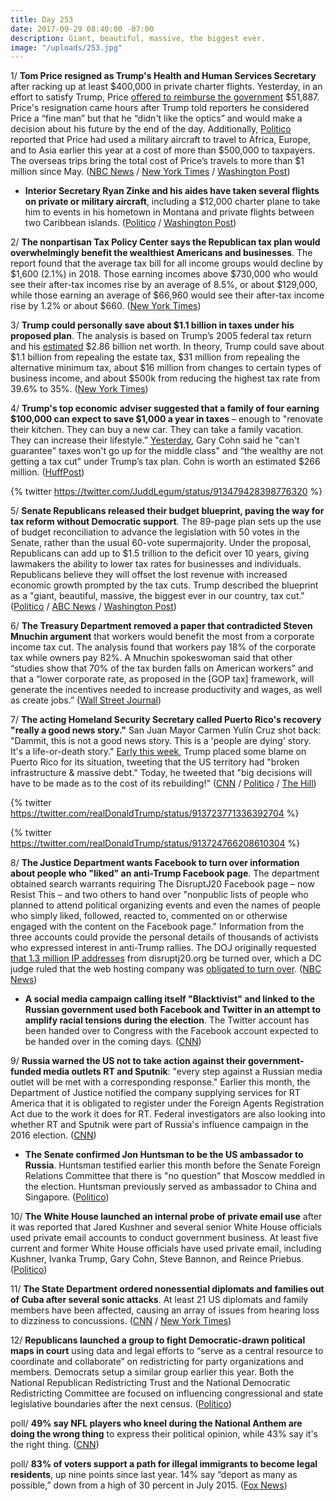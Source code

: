 ```yaml
---
title: Day 253
date: 2017-09-29 08:40:00 -07:00
description: Giant, beautiful, massive, the biggest ever.
image: "/uploads/253.jpg"
---
```


1/ **Tom Price resigned as Trump's Health and Human Services Secretary** after racking up at least $400,000 in private charter flights. Yesterday, in an effort to satisfy Trump, Price [offered to reimburse the government](https://whatthefuckjusthappenedtoday.com/2017/09/28/day-252/#7-tom-price-will-repay-taxpayers-for) $51,887. Price's resignation came hours after Trump told reporters he considered Price a “fine man” but that he “didn't like the optics” and would make a decision about his future by the end of the day. Additionally, [Politico](http://www.politico.com/story/2017/09/28/tom-price-military-jets-europe-asia-hhs-243276) reported that Price had used a military aircraft to travel to Africa, Europe, and to Asia earlier this year at a cost of more than $500,000 to taxpayers. The overseas trips bring the total cost of Price’s travels to more than $1 million since May. ([NBC News](https://www.nbcnews.com/politics/white-house/hhs-secretary-price-s-fate-be-decided-tonight-trump-says-n806051) / [New York Times](https://www.nytimes.com/2017/09/29/us/politics/tom-price-trump-hhs.html) / [Washington Post](https://www.washingtonpost.com/news/post-politics/wp/2017/09/29/trump-to-decide-friday-night-whether-to-fire-hhs-secretary-price/))

* **Interior Secretary Ryan Zinke and his aides have taken several flights on private or military aircraft**, including a $12,000 charter plane to take him to events in his hometown in Montana and private flights between two Caribbean islands. ([Politico](http://www.politico.com/story/2017/09/28/ryan-zinke-charter-military-planes-interior-243280) / [Washington Post](https://www.washingtonpost.com/investigations/2017/09/28/59533ed8-a4b8-11e7-ade1-76d061d56efa_story.html))

2/ **The nonpartisan Tax Policy Center says the Republican tax plan would overwhelmingly benefit the wealthiest Americans and businesses**. The report found that the average tax bill for all income groups would decline by $1,600 (2.1%) in 2018. Those earning incomes above $730,000 who would see their after-tax incomes rise by an average of 8.5%, or about $129,000, while those earning an average of $66,960 would see their after-tax income rise by 1.2% or about $660. ([New York Times](https://www.nytimes.com/2017/09/29/us/politics/republican-tax-cut-would-benefit-wealthy-and-corporations-most-report-finds.html))

3/ **Trump could personally save about $1.1 billion in taxes under his proposed plan**. The analysis is based on Trump’s 2005 federal tax return and his [estimated](https://www.bloomberg.com/billionaires/) $2.86 billion net worth. In theory, Trump could save about $1.1 billion from repealing the estate tax, $31 million from repealing the alternative minimum tax, about $16 million from changes to certain types of business income, and about $500k from reducing the highest tax rate from 39.6% to 35%. ([New York Times](https://www.nytimes.com/interactive/2017/09/28/us/politics/trump-tax-benefit.html?_r=0))

4/ **Trump's top economic adviser suggested that a family of four earning $100,000 can expect to save $1,000 a year in taxes** – enough to "renovate their kitchen. They can buy a new car. They can take a family vacation. They can increase their lifestyle.” [Yesterday](https://whatthefuckjusthappenedtoday.com/2017/09/28/day-252/#1-trumps-top-economic-adviser-cant-g), Gary Cohn said he "can't guarantee" taxes won't go up for the middle class" and “the wealthy are not getting a tax cut" under Trump’s tax plan. Cohn is worth an estimated $266 million. ([HuffPost](http://www.huffingtonpost.com/entry/gary-cohn-trump-tax-plan-new-car_us_59cd50e3e4b0ef0694274690))

{% twitter https://twitter.com/JuddLegum/status/913479428398776320 %}

5/ **Senate Republicans released their budget blueprint, paving the way for tax reform without Democratic support**. The 89-page plan sets up the use of budget reconciliation to advance the legislation with 50 votes in the Senate, rather than the usual 60-vote supermajority. Under the proposal, Republicans can add up to $1.5 trillion to the deficit over 10 years, giving lawmakers the ability to lower tax rates for businesses and individuals. Republicans believe they will offset the lost revenue with increased economic growth prompted by the tax cuts. Trump described the blueprint as a "giant, beautiful, massive, the biggest ever in our country, tax cut." ([Politico](http://www.politico.com/story/2017/09/29/senate-budget-resolution-released-243300) / [ABC News](http://abcnews.go.com/Politics/wireStory/senate-gop-budget-pave-tax-rewrite-50181035) / [Washington Post](https://www.washingtonpost.com/news/powerpost/wp/2017/09/29/tax-bill-to-be-drafted-by-november-according-to-senate-gop-budget/))

6/ **The Treasury Department removed a paper that contradicted Steven Mnuchin argument** that workers would benefit the most from a corporate income tax cut. The analysis found that workers pay 18% of the corporate tax while owners pay 82%. A Mnuchin spokeswoman said that other “studies show that 70% of the tax burden falls on American workers” and that a “lower corporate rate, as proposed in the \[GOP tax\] framework, will generate the incentives needed to increase productivity and wages, as well as create jobs.” ([Wall Street Journal](https://www.wsj.com/articles/treasury-removes-paper-at-odds-with-mnuchins-take-on-corporate-tax-cuts-winners-1506638463))

7/ **The acting Homeland Security Secretary called Puerto Rico's recovery "really a good news story."** San Juan Mayor Carmen Yulín Cruz shot back: "Dammit, this is not a good news story. This is a 'people are dying' story. It's a life-or-death story." [Early this week](https://whatthefuckjusthappenedtoday.com/2017/09/26/day-250/#8-trump-will-travel-to-puerto-rico-n), Trump placed some blame on Puerto Rico for its situation, tweeting that the US territory had "broken infrastructure & massive debt." Today, he tweeted that "big decisions will have to be made as to the cost of its rebuilding!" ([CNN](http://www.cnn.com/2017/09/29/politics/puerto-rico-hurricane-maria-san-juan-mayor-trump-response/index.html) / [Politico](http://www.politico.com/story/2017/09/29/trump-puerto-rico-response-backlash-243296) / [The Hill](http://thehill.com/homenews/administration/353039-trump-big-decision-will-have-to-be-made-about-rebuilding-puerto-rico))

{% twitter https://twitter.com/realDonaldTrump/status/913723771336392704 %}

{% twitter https://twitter.com/realDonaldTrump/status/913724766208610304 %}

8/ **The Justice Department wants Facebook to turn over information about people who "liked" an anti-Trump Facebook page**. The department obtained search warrants requiring The DisruptJ20 Facebook page – now Resist This – and two others to hand over "nonpublic lists of people who planned to attend political organizing events and even the names of people who simply liked, followed, reacted to, commented on or otherwise engaged with the content on the Facebook page." Information from the three accounts could provide the personal details of thousands of activists who expressed interest in anti-Trump rallies. The DOJ originally requested [that 1.3 million IP addresses](https://whatthefuckjusthappenedtoday.com/2017/08/15/day-208/#8-the-justice-department-has-demande) from disruptj20.org be turned over, which a DC judge ruled that the web hosting company was [obligated to turn over](https://whatthefuckjusthappenedtoday.com/2017/08/24/day-217/#9-a-web-hosting-company-was-ordered). ([NBC News](https://www.nbcnews.com/politics/justice-department/feds-demand-facebook-share-information-anti-trump-protesters-n805801))

* **A social media campaign calling itself "Blacktivist" and linked to the Russian government used both Facebook and Twitter in an attempt to amplify racial tensions during the election**. The Twitter account has been handed over to Congress with the Facebook account expected to be handed over in the coming days. ([CNN](http://money.cnn.com/2017/09/28/media/blacktivist-russia-facebook-twitter/))

9/ **Russia warned the US not to take action against their government-funded media outlets RT and Sputnik**: "every step against a Russian media outlet will be met with a corresponding response." Earlier this month, the Department of Justice notified the company supplying services for RT America that it is obligated to register under the Foreign Agents Registration Act due to the work it does for RT. Federal investigators are also looking into whether RT and Sputnik were part of Russia's influence campaign in the 2016 election. ([CNN](http://money.cnn.com/2017/09/28/media/russia-warns-us-over-media-outlets/index.html))

* **The Senate confirmed Jon Huntsman to be the US ambassador to Russia**. Huntsman testified earlier this month before the Senate Foreign Relations Committee that there is "no question" that Moscow meddled in the election. Huntsman previously served as ambassador to China and Singapore. ([Politico](http://www.politico.com/story/2017/09/28/jon-huntsman-russia-ambassador-senate-confirms-243272))

10/ **The White House launched an internal probe of private email use** after it was reported that Jared Kushner and several senior White House officials used private email accounts to conduct government business. At least five current and former White House officials have used private email, including Kushner, Ivanka Trump, Gary Cohn, Steve Bannon, and Reince Priebus. ([Politico](http://www.politico.com/story/2017/09/28/white-house-launches-probe-private-email-accounts-243281))

11/ **The State Department ordered nonessential diplomats and families out of Cuba after several sonic attacks**. At least 21 US diplomats and family members have been affected, causing an array of issues from hearing loss to dizziness to concussions. ([CNN](http://www.cnn.com/2017/09/29/politics/us-cuba-sonic-attacks-pulls-out-diplomats/index.html) / [New York Times](https://www.nytimes.com/2017/09/29/us/politics/us-embassy-cuba-attacks.html))

12/ **Republicans launched a group to fight Democratic-drawn political maps in court** using data and legal efforts to “serve as a central resource to coordinate and collaborate” on redistricting for party organizations and members. Democrats setup a similar group earlier this year. Both the National Republican Redistricting Trust and the National Democratic Redistricting Committee are focused on influencing congressional and state legislative boundaries after the next census. ([Politico](http://www.politico.com/story/2017/09/29/republicans-redistricting-strategy-2020-243298))

poll/ **49% say NFL players who kneel during the National Anthem are doing the wrong thing** to express their political opinion, while 43% say it's the right thing. ([CNN](http://www.cnn.com/2017/09/29/politics/national-anthem-nfl-cnn-poll/index.html))

poll/ **83% of voters support a path for illegal immigrants to become legal residents**, up nine points since last year. 14% say “deport as many as possible,” down from a high of 30 percent in July 2015. ([Fox News](http://www.foxnews.com/politics/2017/09/28/fox-news-poll-83-percent-support-pathway-to-citizenship-for-illegal-immigrants.html))